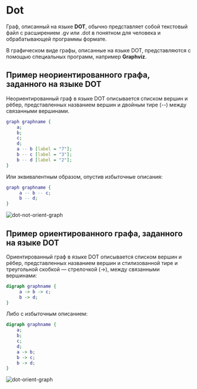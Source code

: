 # Dot

Граф, описанный на языке **DOT**, обычно представляет собой текстовый файл с расширением .gv или .dot в понятном для человека и обрабатывающей программы формате.

В графическом виде графы, описанные на языке DOT, представляются с помощью специальных программ, например **Graphviz**.

## Пример неориентированного графа, заданного на языке DOT

Неориентированный граф в языке DOT описывается списком вершин и рёбер, представленных названием вершин и двойным тире (--) между связанными вершинами.

```dot
graph graphname {
    a;
    b;
    c;
    d;
    a -- b [label = "7"];
    b -- c [label = "3"];
    b -- d [label = "2"];
}
```

Или эквивалентным образом, опустив избыточные описания:

```dot
graph graphname {
     a -- b -- c;
     b -- d;
}
```

![dot-not-orient-graph](../misc/images/dot-not-orient-graph.png)

## Пример ориентированного графа, заданного на языке DOT

Ориентированный граф в языке DOT описывается списком вершин и рёбер, представленных названием вершин и стилизованной тире и треугольной скобкой — стрелочкой (->), между связанными вершинами:

```dot
digraph graphname {
     a -> b -> c;
     b -> d;
}
```

Либо с избыточным описанием:

```dot
digraph graphname {
    a;
    b;
    c;
    d;
    a -> b;
    b -> c;
    b -> d;
}
```

![dot-orient-graph](../misc/images/dot-orient-graph.png)
